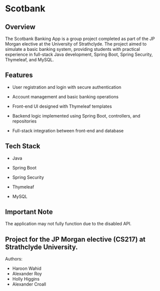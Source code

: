 # Scotbank

## Overview
The Scotbank Banking App is a group project completed as part of the JP Morgan elective at the University of Strathclyde. The project aimed to simulate a basic banking system, providing students with practical experience in full-stack Java development, Spring Boot, Spring Security, Thymeleaf, and MySQL.

## Features

- User registration and login with secure authentication

- Account management and basic banking operations

- Front-end UI designed with Thymeleaf templates

- Backend logic implemented using Spring Boot, controllers, and repositories

- Full-stack integration between front-end and database

## Tech Stack

- Java

- Spring Boot

- Spring Security

- Thymeleaf

- MySQL

## Important Note
The application may not fully function due to the disabled API.

## Project for the JP Morgan elective (CS217) at Strathclyde University.
Authors:
- Haroon Wahid
- Alexander Roy
- Holly Higgins
- Alexander Croall

